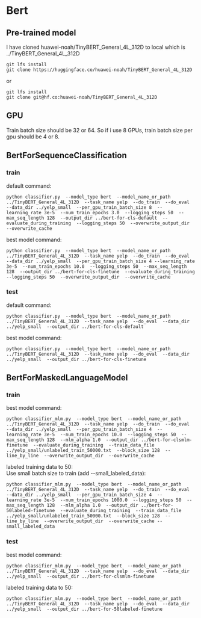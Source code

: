 # Bert

## Pre-trained model
I have cloned  huawei-noah/TinyBERT_General_4L_312D to local which is ../TinyBERT_General_4L_312D
```
git lfs install
git clone https://huggingface.co/huawei-noah/TinyBERT_General_4L_312D
```
or  
```
git lfs install
git clone git@hf.co:huawei-noah/TinyBERT_General_4L_312D
```
## GPU

Train batch size should be 32 or 64. So if i use 8 GPUs, train batch size per gpu should be 4 or 8.

## BertForSequenceClassification
### train

default command:  
```
python classifier.py  --model_type bert  --model_name_or_path ../TinyBERT_General_4L_312D  --task_name yelp  --do_train  --do_eval  --data_dir ../yelp_small  --per_gpu_train_batch_size 8  --learning_rate 3e-5  --num_train_epochs 3.0  --logging_steps 50  --max_seq_length 128  --output_dir ../bert-for-cls-default  --evaluate_during_training  --logging_steps 50  --overwrite_output_dir  --overwrite_cache 
```

best model command:    
```
python classifier.py  --model_type bert  --model_name_or_path ../TinyBERT_General_4L_312D  --task_name yelp  --do_train  --do_eval  --data_dir ../yelp_small  --per_gpu_train_batch_size 4 --learning_rate 3e-5  --num_train_epochs 10.0  --logging_steps 50  --max_seq_length 128  --output_dir ../bert-for-cls-finetune  --evaluate_during_training  --logging_steps 50  --overwrite_output_dir  --overwrite_cache
```
### test
default command:  
```
python classifier.py  --model_type bert  --model_name_or_path ../TinyBERT_General_4L_312D  --task_name yelp  --do_eval  --data_dir ../yelp_small  --output_dir ../bert-for-cls-default
```
best model command:  
```
python classifier.py  --model_type bert  --model_name_or_path ../TinyBERT_General_4L_312D  --task_name yelp  --do_eval  --data_dir ../yelp_small  --output_dir ../bert-for-cls-finetune
```

## BertForMaskedLanguageModel
### train

best model command:    
```
python classifier_mlm.py  --model_type bert  --model_name_or_path ../TinyBERT_General_4L_312D  --task_name yelp  --do_train  --do_eval  --data_dir ../yelp_small  --per_gpu_train_batch_size 4  --learning_rate 3e-5  --num_train_epochs 10.0  --logging_steps 50  --max_seq_length 128  --mlm_alpha 1.0  --output_dir ../bert-for-clsmlm-finetune  --evaluate_during_training  --train_data_file ../yelp_small/unlabeled_train_50000.txt  --block_size 128  --line_by_line  --overwrite_output_dir  --overwrite_cache
```

labeled training data to 50:  
Use small batch size to train (add --small_labeled_data): 
```
python classifier_mlm.py  --model_type bert  --model_name_or_path ../TinyBERT_General_4L_312D  --task_name yelp  --do_train  --do_eval  --data_dir ../yelp_small  --per_gpu_train_batch_size 4  --learning_rate 3e-5  --num_train_epochs 1000.0  --logging_steps 50  --max_seq_length 128  --mlm_alpha 1.0  --output_dir ../bert-for-50labeled-finetune  --evaluate_during_training  --train_data_file ../yelp_small/unlabeled_train_50000.txt  --block_size 128  --line_by_line  --overwrite_output_dir  --overwrite_cache --small_labeled_data 
```
### test
best model command: 
```
python classifier_mlm.py  --model_type bert  --model_name_or_path ../TinyBERT_General_4L_312D  --task_name yelp  --do_eval  --data_dir ../yelp_small  --output_dir ../bert-for-clsmlm-finetune
```

labeled training data to 50: 
```
python classifier_mlm.py  --model_type bert  --model_name_or_path ../TinyBERT_General_4L_312D  --task_name yelp  --do_eval  --data_dir ../yelp_small  --output_dir ../bert-for-50labeled-finetune 
```